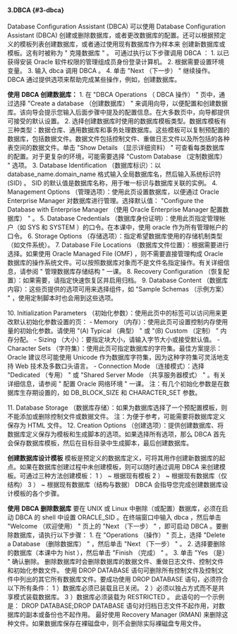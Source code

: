 #### 3.DBCA {#3-dbca}

Database Configuration Assistant (DBCA) 可以使用 Database Configuration Assistant (DBCA) 创建或删除数据库，或者更改数据库的配置。还可以根据预定义的模板列表创建数据库，或者通过使用现有数据库作为样本来 创建新数据库或模板。这有时被称为 &quot; 克隆数据库 &quot; 。 可通过执行以下步骤调用 DBCA ： 1\. 以已获得安装 Oracle 软件权限的管理组成员身份登录计算机。 2\. 根据需要设置环境变量。 3\. 输入 dbca 调用 DBCA 。 4\. 单击 &quot;Next （下一步） &quot; 继续操作。 DBCA 通过提供选项来帮助完成某些操作，例如，创建数据库。

**使用** **DBCA 创建数据库：** 1\. 在 &quot;DBCA Operations （ DBCA 操作） &quot; 页中，通过选择 &quot;Create a database （创建数据库） &quot; 来调用向导，以便配置和创建数据库。该向导会提示您输入后面步骤中提及的配置信息。在大多数页中，向导都提供可接受的默认设置。 2\. 选择创建数据库时使用的数据库模板类型。数据库模板有三种类型：数据仓库、通用数据库和事务处理数据库。这些模板可以复制预配置的数据库，包括数据文件。数据文件包括控制文件、重做日志文件以及所包括的各种表空间的数据文件。单击 &quot;Show Details （显示详细资料） &quot; 可查看每类数据库的配置。对于更复杂的环境，可能需要选择 &quot;Custom Database （定制数据库） &quot; 选项。 3\. Database Identification （数据库标识）：以 database_name.domain_name 格式输入全局数据库名，然后输入系统标识符 (SID) 。 SID 的默认值是数据库名称，用于唯一标识与数据库关联的实例。 4\. Management Options （管理选项）：使用此页设置数据库，以便通过 Oracle Enterprise Manager 对数据库进行管理。选择默认值： &quot;Configure the Database with Enterprise Manager （使用 Oracle Enterprise Manager 配置数据库） &quot; 。 5\. Database Credentials （数据库身份证明）：使用此页指定管理帐户（如 SYS 和 SYSTEM ）的口令。在本课中，使用 oracle 作为所有管理帐户的口令。 6\. Storage Options （存储选项）：指定希望数据库使用的存储机制类型（如文件系统）。 7\. Database File Locations （数据库文件位置）：根据需要进行选择。如果使用 Oracle Managed File (OMF) ，则不需要直接管理构成 Oracle 数据库的操作系统文件。可以按照数据库对象而不是文件名指定操作。有关详细信息，请参阅 &quot; 管理数据库存储结构 &quot; 一课。 8\. Recovery Configuration （恢复配置）：如果需要，请指定快速恢复区并启用归档。 9\. Database Content （数据库内容）：这些页提供的选项可用来选择组件，如 &quot;Sample Schemas （示例方案） &quot; ，使用定制脚本时也会用到这些选项。

10\. Initialization Parameters （初始化参数）：使用此页中的标签可以访问用来更改默认初始化参数设置的页： - Memory （内存）：使用此页可设置控制内存使用量的初始化参数。请使用 &quot;(A) Typical （典型） &quot; 或 &quot;(B) Custom （定制） &quot; 内存分配。 - Sizing （大小）：要指定块大小，请输入字节大小或接受默认值。 - Character Sets （字符集）：使用此页可指定数据库的字符集。最佳方案提示： Oracle 建议尽可能使用 Unicode 作为数据库字符集，因为这种字符集可灵活地支持 Web 技术及多数口头语言。 - Connection Mode （连接模式）：选择 &quot;Dedicated （专用） &quot; 或 &quot;Shared Server Mode （共享服务器模式） &quot; 。有关详细信息，请参阅 &quot; 配置 Oracle 网络环境 &quot; 一课。 注：有几个初始化参数是在数据库生存期设置的，如 DB_BLOCK_SIZE 和 CHARACTER_SET 参数。

11\. Database Storage （数据库存储）：如果为数据库选择了一个预配置模板，则不能添加或删除控制文件或数据文件。 注：为便于参考，可能需要将数据库定义保存为 HTML 文件。 12\. Creation Options （创建选项）：提供创建数据库、将数据库定义保存为模板和生成脚本的选项。如果选择所有选项，那么 DBCA 首先会保存数据库模板，然后在目标目录中生成脚本，最后创建数据库。

**创建数据库设计模板** 模板是预定义的数据库定义，可将其用作创建新数据库的起点。如果在数据库创建过程中未创建模板，则可以随时通过调用 DBCA 来创建模板。可通过三种方法创建模板： 1 ） ~ 根据现有模板 2 ） ~ 根据现有数据库（仅结构） 3 ） ~ 根据现有数据库（结构与数据） DBCA 会指导您完成创建数据库设计模板的各个步骤。

**使用** **DBCA 删除数据库** 要在 UNIX 或 Linux 中删除（或配置）数据库，必须在启动 DBCA 的 shell 中设置 ORACLE_SID 。在终端窗口中输入 dbca ，然后单击 &quot;Welcome （欢迎使用） &quot; 页上的 &quot;Next （下一步） &quot; ，即可启动 DBCA 。要删除数据库，请执行以下步骤： 1\. 在 &quot;Operations （操作） &quot; 页上，选择 &quot;Delete a Database （删除数据库） &quot; ，然后单击 &quot;Next （下一步） &quot; 。 2\. 选择要删除的数据库（本课中为 hist ），然后单击 &quot;Finish （完成） &quot; 。 3\. 单击 &quot;Yes （是） &quot; 确认删除。 删除数据库时会删除数据库的数据文件、重做日志文件、控制文件和初始化参数文件。 使用 DROP DATABASE 语句可删除所有控制文件及控制文件中列出的其它所有数据库文件。要成功使用 DROP DATABASE 语句，必须符合以下所有条件： 1 ）数据库必须已装载且已关闭。 2 ）必须以独占方式而不是共享模式装载数据库。 3 ）数据库必须装载为 RESTRICTED 。 此语句的一个示例是： DROP DATABASE;DROP DATABASE 语句对归档日志文件不起作用，对数据库的副本或备份也不起作用。 最好使用 Recovery Manager (RMAN) 来删除这种文件。如果数据库保存在裸磁盘中，则不会删除实际裸磁盘专用文件。